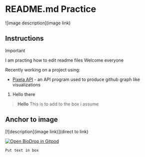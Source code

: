 # README.md Practice

![image description](image link)

## Instructions

> [!IMPORTANT]
> I am practing how to edit readme files
> Welcome everyone

Recently working on a project using:

- [Pixela API](https://pixe.la/) - an API program used to produce github graph like visualizations
1. Hello there


> **Hello**
> This is to add to the box i assume

## Anchor to image
[![description](image link)](direct to link)

[![Open BioDrop in Gitpod](https://gitpod.io/button/open-in-gitpod.svg)](https://gitpod.io/#https://github.com/EddieHubCommunity/BioDrop)

`Put text in box`
